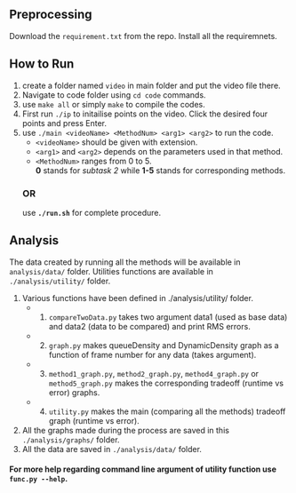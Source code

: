 ## Preprocessing
Download the `requirement.txt` from the repo.
Install all the requiremnets.

## How to Run
1. create a folder named `video` in main folder and put the video file there.
2. Navigate to code folder using `cd code` commands.
3. use `make all` or simply `make` to compile the codes.
4. First run `./ip` to initailise points on the video. Click the desired four points and press Enter.
5. use `./main <videoName> <MethodNum> <arg1> <arg2>` to run the code.
    - `<videoName>` should be given with extension.
    - `<arg1>` and `<arg2>` depends on the parameters used in that method.
    - `<MethodNum>` ranges from 0 to 5.<br/> **0** stands for *subtask 2* while **1-5** stands for corresponding methods.
    ### OR
    use **`./run.sh`** for complete procedure.

## Analysis
The data created by running all the methods will be available in `analysis/data/` folder.
Utilities functions are available in `./analysis/utility/` folder.
1. Various functions have been defined in ./analysis/utility/ folder.
    - 1. `compareTwoData.py` takes two argument data1 (used as base data) and data2 (data to be compared) and print RMS errors.
    - 2. `graph.py` makes queueDensity and DynamicDensity graph as a function of frame number for any data (takes argument).
    - 3. `method1_graph.py`, `method2_graph.py`, `method4_graph.py` or `method5_graph.py`  makes the corresponding tradeoff (runtime vs error) graphs.
    - 4. `utility.py` makes the main (comparing all the methods) tradeoff graph (runtime vs error).
2. All the graphs made during the process are saved in this `./analysis/graphs/` folder.
3. All the data are saved in `./analysis/data/` folder.

#### For more help regarding command line argument of utility function use `func.py --help`.


